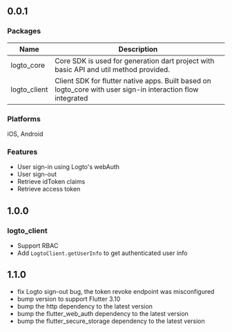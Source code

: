 ## 0.0.1

### Packages

| Name         | Description                                                                                                 |
| ------------ | ----------------------------------------------------------------------------------------------------------- |
| logto_core   | Core SDK is used for generation dart project with basic API and util method provided.                       |
| logto_client | Client SDK for flutter native apps. Built based on logto_core with user sign-in interaction flow integrated |

### Platforms

iOS, Android

### Features

- User sign-in using Logto's webAuth
- User sign-out
- Retrieve idToken claims
- Retrieve access token

## 1.0.0

### logto_client

- Support RBAC
- Add `LogtoClient.getUserInfo` to get authenticated user info

## 1.1.0

- fix Logto sign-out bug, the token revoke endpoint was misconfigured
- bump version to support Flutter 3.10
- bump the http dependency to the latest version
- bump the flutter_web_auth dependency to the latest version
- bump the flutter_secure_storage dependency to the latest version
